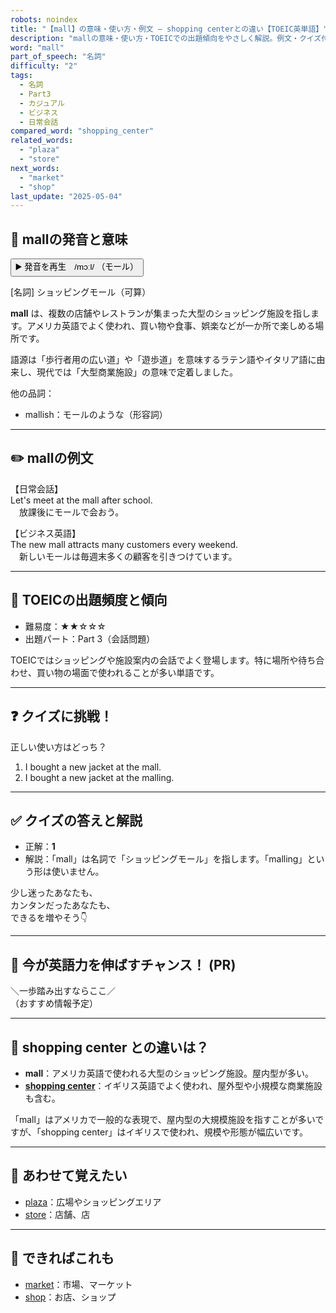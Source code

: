 ```yaml
---
robots: noindex
title: "【mall】の意味・使い方・例文 ― shopping centerとの違い【TOEIC英単語】"
description: "mallの意味・使い方・TOEICでの出題傾向をやさしく解説。例文・クイズ付きでshopping centerとの違いもわかりやすく学べます。"
word: "mall"
part_of_speech: "名詞"
difficulty: "2"
tags:
  - 名詞
  - Part3
  - カジュアル
  - ビジネス
  - 日常会話
compared_word: "shopping_center"
related_words:
  - "plaza"
  - "store"
next_words:
  - "market"
  - "shop"
last_update: "2025-05-04"
---
```


## 🔰 mallの発音と意味

<button class="play-audio" onclick="playTTS('mall')">
  <span class="play-audio-main">
    ▶️ 発音を再生　/mɔːl/
  </span>
  <span class="play-audio-sub">
    （モール）
  </span>
</button>

[名詞] ショッピングモール（可算）

**mall** は、複数の店舗やレストランが集まった大型のショッピング施設を指します。アメリカ英語でよく使われ、買い物や食事、娯楽などが一か所で楽しめる場所です。

語源は「歩行者用の広い道」や「遊歩道」を意味するラテン語やイタリア語に由来し、現代では「大型商業施設」の意味で定着しました。

他の品詞：  
- mallish：モールのような（形容詞）

---

## ✏️ mallの例文

【日常会話】  
Let's meet at the mall after school.  
　放課後にモールで会おう。

【ビジネス英語】  
The new mall attracts many customers every weekend.  
　新しいモールは毎週末多くの顧客を引きつけています。

---

## 🎯 TOEICの出題頻度と傾向

- 難易度：★★☆☆☆
- 出題パート：Part 3（会話問題）

TOEICではショッピングや施設案内の会話でよく登場します。特に場所や待ち合わせ、買い物の場面で使われることが多い単語です。

---

## ❓ クイズに挑戦！

正しい使い方はどっち？

1. I bought a new jacket at the mall.  
2. I bought a new jacket at the malling.

---

## ✅ クイズの答えと解説

- 正解：**1**
- 解説：「mall」は名詞で「ショッピングモール」を指します。「malling」という形は使いません。

少し迷ったあなたも、  
カンタンだったあなたも、  
できるを増やそう👇️

---

## 🚀 今が英語力を伸ばすチャンス！ (PR)

<div class="info-center">
＼一歩踏み出すならここ／<br>  
（おすすめ情報予定）
</div>

---

## 🤔  shopping center との違いは？

- **mall**：アメリカ英語で使われる大型のショッピング施設。屋内型が多い。
- **[shopping center](/shopping_center)**：イギリス英語でよく使われ、屋外型や小規模な商業施設も含む。

「mall」はアメリカで一般的な表現で、屋内型の大規模施設を指すことが多いですが、「shopping center」はイギリスで使われ、規模や形態が幅広いです。

---

## 🧩 あわせて覚えたい

- [plaza](/plaza)：広場やショッピングエリア
- [store](/store)：店舗、店

---

## 📖 できればこれも

- [market](/market)：市場、マーケット
- [shop](/shop)：お店、ショップ

<!-- cvid: aid24_bid20 -->
